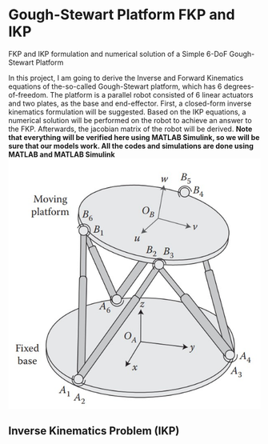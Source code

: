# Gough-Stewart Platform FKP and IKP
FKP and IKP formulation and numerical solution of a Simple 6-DoF Gough-Stewart Platform

In this project, I am going to derive the Inverse and Forward Kinematics equations of the-so-called Gough-Stewart platform, which has 6 degrees-of-freedom. The platform is a parallel robot consisted of 6 linear actuators and two plates, as the base and end-effector. First, a closed-form inverse kinematics formulation will be suggested. Based on the IKP equations, a numerical solution will be performed on the robot to achieve an answer to the FKP. Afterwards, the jacobian matrix of the robot will be derived. **Note that everything will be verified here using MATLAB Simulink, so we will be sure that our models work. All the codes and simulations are done using MATLAB and MATLAB Simulink**
![Gough Stewart Platform, Ref: Parallel Robots by H. Taghirad ](https://github.com/Parsanmz/GeneralGoughStewartPlatform/blob/main/GS.jpg)
## Inverse Kinematics Problem (IKP)
